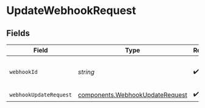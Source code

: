 # UpdateWebhookRequest


## Fields

| Field                                                                              | Type                                                                               | Required                                                                           | Description                                                                        |
| ---------------------------------------------------------------------------------- | ---------------------------------------------------------------------------------- | ---------------------------------------------------------------------------------- | ---------------------------------------------------------------------------------- |
| `webhookId`                                                                        | *string*                                                                           | :heavy_check_mark:                                                                 | Object ID of the webhook to retrieve                                               |
| `webhookUpdateRequest`                                                             | [components.WebhookUpdateRequest](../../models/components/webhookupdaterequest.md) | :heavy_check_mark:                                                                 | N/A                                                                                |